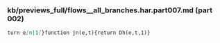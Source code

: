 ### kb/previews_full/flows__all_branches.har.part007.md (part 002)

```md
turn e[n|1]}function jn(e,t){return Dh(e,t,1)}
```

```
